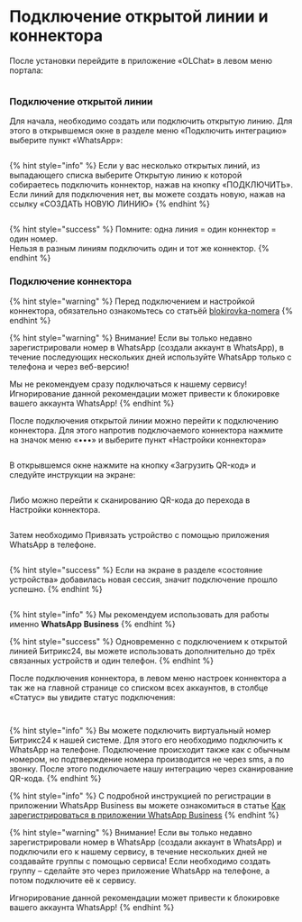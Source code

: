 # Подключение открытой линии и коннектора

После установки перейдите в приложение «OLChat» в левом меню портала:

<figure><img src="../.gitbook/assets/image (3) (1) (1) (1).png" alt=""><figcaption></figcaption></figure>

### Подключение открытой линии <a href="#podklyuchenie-otkrytoi-linii" id="podklyuchenie-otkrytoi-linii"></a>

Для начала, необходимо создать или подключить открытую линию. Для этого в открывшемся окне в разделе меню «Подключить интеграцию» выберите пункт «WhatsApp»:

<figure><img src="../.gitbook/assets/image (4) (1) (1).png" alt=""><figcaption></figcaption></figure>

{% hint style="info" %}
Если у вас несколько открытых линий, из выпадающего списка выберите Открытую линию к которой собираетесь подключить коннектор, нажав на кнопку «ПОДКЛЮЧИТЬ». Если линий для подключения нет, вы можете создать новую, нажав на ссылку «СОЗДАТЬ НОВУЮ ЛИНИЮ»
{% endhint %}

<figure><img src="../.gitbook/assets/image (5) (1).png" alt=""><figcaption></figcaption></figure>

{% hint style="success" %}
Помните: одна линия = один коннектор = один номер.\
Нельзя в разным линиям подключить один и тот же коннектор.
{% endhint %}

### Подключение коннектора

{% hint style="warning" %}
Перед подключением и настройкой коннектора, обязательно ознакомьтесь со статьёй [blokirovka-nomera](../blokirovka-nomera/ "mention")
{% endhint %}

{% hint style="warning" %}
Внимание! Если вы только недавно зарегистрировали номер в WhatsApp (создали аккаунт в WhatsApp), в течение последующих нескольких дней используйте WhatsApp только с телефона и через веб-версию!

Мы не рекомендуем сразу подключаться к нашему сервису! Игнорирование данной рекомендации может привести к блокировке вашего аккаунта WhatsApp!
{% endhint %}

После подключения открытой линии можно перейти к подключению коннектора. Для этого напротив подключаемого коннектора нажмите на значок меню «•••» и выберите пункт «Настройки коннектора»

<figure><img src="../.gitbook/assets/image (6) (1).png" alt=""><figcaption></figcaption></figure>

В открывшемся окне нажмите на кнопку «Загрузить QR-код» и следуйте инструкции на экране:

<figure><img src="../.gitbook/assets/image (1).png" alt=""><figcaption></figcaption></figure>

Либо можно перейти к сканированию QR-кода до перехода в Настройки коннектора.&#x20;

<figure><img src="../.gitbook/assets/image.png" alt=""><figcaption></figcaption></figure>

Затем необходимо Привязать устройство с помощью приложения WhatsApp в телефоне.

<figure><img src="../.gitbook/assets/image (8) (1).png" alt=""><figcaption></figcaption></figure>

{% hint style="success" %}
Если на экране в разделе «состояние устройства» добавилась новая сессия, значит подключение прошло успешно.
{% endhint %}

<figure><img src="../.gitbook/assets/image (9).png" alt=""><figcaption></figcaption></figure>

{% hint style="info" %}
Мы рекомендуем использовать для работы именно **WhatsApp Business**
{% endhint %}

{% hint style="success" %}
Одновременно с подключением к открытой линией Битрикс24, вы можете использовать дополнительно до трёх связанных устройств и один телефон.
{% endhint %}

После подключения коннектора, в левом меню настроек коннектора а так же на главной странице со списком всех аккаунтов, в столбце «Статус» вы увидите статус подключения:

<figure><img src="../.gitbook/assets/image (10).png" alt=""><figcaption></figcaption></figure>

<figure><img src="../.gitbook/assets/image (11).png" alt=""><figcaption></figcaption></figure>

{% hint style="info" %}
Вы можете подключить виртуальный номер Битрикс24 к нашей системе. Для этого его необходимо подключить к WhatsApp на телефоне. Подключение происходит также как с обычным номером, но подтверждение номера производится не через sms, а по звонку. После этого подключаете нашу интеграцию через сканирование QR-кода.
{% endhint %}

{% hint style="info" %}
С подробной инструкцией по регистрации в приложении WhatsApp Business вы можете ознакомиться в статье [Как зарегистрироваться в приложении WhatsApp Business](https://faq.whatsapp.com/2624958974263418/?locale=ru\_RU)
{% endhint %}

{% hint style="warning" %}
Внимание! Если вы только недавно зарегистрировали номер в WhatsApp (создали аккаунт в WhatsApp) и подключили его к нашему сервису, в течение нескольких дней не создавайте группы с помощью сервиса! Если необходимо создать группу – сделайте это через приложение WhatsApp на телефоне, а потом подключите её к сервису.

Игнорирование данной рекомендации может привести к блокировке вашего аккаунта WhatsApp!
{% endhint %}
